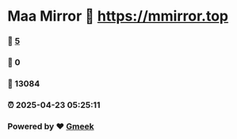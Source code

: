 # Maa Mirror :link: https://mmirror.top 
### :page_facing_up: [5](https://mmirror.top/tag.html) 
### :speech_balloon: 0 
### :hibiscus: 13084 
### :alarm_clock: 2025-04-23 05:25:11 
### Powered by :heart: [Gmeek](https://github.com/Meekdai/Gmeek)
